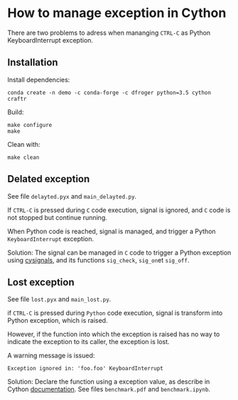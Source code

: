 # How to manage exception in Cython

There are two problems to adress when mananging `CTRL-C` as Python
KeyboardInterrupt exception.


## Installation


Install dependencies:

    conda create -n demo -c conda-forge -c dfroger python=3.5 cython craftr

Build:

    make configure
    make

Clean with:

    make clean


## Delated exception


See file `delayted.pyx` and `main_delayted.py`.

If `CTRL-C` is pressed during `C` code execution, signal is ignored, and
`C` code is not stopped but continue running.

When Python code is reached, signal is managed, and trigger a Python
`KeyboardInterrupt` exception.

Solution: The signal can be managed in `C` code to trigger a Python exception
using [cysignals](http://cysignals.readthedocs.io), and its functions
`sig_check`, `sig_on`et `sig_off`.


## Lost exception


See file `lost.pyx` and `main_lost.py`.

if `CTRL-C` is pressed during `Python` code execution, signal is transform
into Python exception, which is raised.

However, if the function into which the exception is raised has no way to
indicate the exception to its caller, the exception is lost.

A warning message is issued:

    Exception ignored in: 'foo.foo' KeyboardInterrupt

Solution: Declare the function using a exception value, as describe in
Cython
[documentation](http://docs.cython.org/en/latest/src/reference/language_basics.html#error-and-exception-handling).
See files `benchmark.pdf` and `benchmark.ipynb`.
